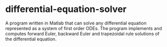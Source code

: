 # differential-equation-solver
A program written in Matlab that can solve any differential equation represented as a system of first order ODEs.
The program implements and computes forward Euler, backward Euler and trapezoidal rule solutions of the differential equation.
